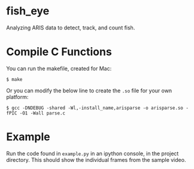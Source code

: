 # fish_eye
Analyzing ARIS data to detect, track, and count fish.


# Compile C Functions

You can run the makefile, created for Mac:
```
$ make
```

Or you can modify the below line to create the `.so` file for your own platform:
```
$ gcc -DNDEBUG -shared -Wl,-install_name,arisparse -o arisparse.so -fPIC -O1 -Wall parse.c
```

# Example

Run the code found in `example.py` in an ipython console, in the project directory. This should show the individual frames from the sample video.  